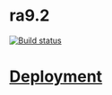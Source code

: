 # ra9.2

[![Build status](https://ci.appveyor.com/api/projects/status/74yj9axrdxohmta4?svg=true)](https://ci.appveyor.com/project/Svetlana-Kutyeva1974/ra9-2)


# [Deployment](https://svetlana-kutyeva1974.github.io/ra9.2/)
